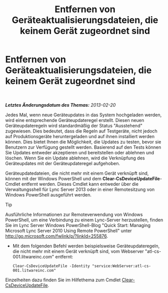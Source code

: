 ﻿---
title: Entfernen von Geräteaktualisierungsdateien, die keinem Gerät zugeordnet sind
TOCTitle: Entfernen von Geräteaktualisierungsdateien, die keinem Gerät zugeordnet sind
ms:assetid: ecebbf73-b456-4990-a91d-308b84d39404
ms:mtpsurl: https://technet.microsoft.com/de-de/library/JJ994084(v=OCS.15)
ms:contentKeyID: 52056482
ms.date: 05/19/2016
mtps_version: v=OCS.15
ms.translationtype: HT
---

# Entfernen von Geräteaktualisierungsdateien, die keinem Gerät zugeordnet sind

 

_**Letztes Änderungsdatum des Themas:** 2013-02-20_

Jedes Mal, wenn neue Geräteupdates in das System hochgeladen werden, wird eine entsprechende Geräteupdateregel erstellt. Diesen neuen Geräteupdateregeln wird standardmäßig der Status "Ausstehend" zugewiesen. Dies bedeutet, dass die Regeln auf Testgeräte, nicht jedoch auf Produktionsgeräte heruntergeladen und auf ihnen installiert werden können. Dies bietet Ihnen die Möglichkeit, die Updates zu testen, bevor sie Benutzern zur Verfügung gestellt werden. Basierend auf den Tests können Sie Updates entweder akzeptieren und bereitstellen oder ablehnen und löschen. Wenn Sie ein Update ablehnen, wird die Verknüpfung des Geräteupdates mit der Geräteupdateregel aufgehoben.


Geräteupdatedateien, die nicht mehr mit einem Gerät verknüpft sind, können mit der Windows PowerShell und dem **Clear-CsDeviceUpdateFile**-Cmdlet entfernt werden. Dieses Cmdlet kann entweder über die Verwaltungsshell für Lync Server 2013 oder in einer Remotesitzung von Windows PowerShell ausgeführt werden.


> [!TIP]
> Ausführliche Informationen zur Remoteverwendung von Windows PowerShell, um eine Verbindung zu einem Lync-Server herzustellen, finden Sie im Lync Server&nbsp;Windows PowerShell-Blog "Quick Start: Managing Microsoft Lync Server 2010 Using Remote PowerShell" unter <A href="http://go.microsoft.com/fwlink/p/?linkid=255876">http://go.microsoft.com/fwlink/p/?linkId=255876</A>.




  - Mit dem folgenden Befehl werden beispielsweise Geräteupdateregeln, die nicht mehr mit einem Gerät verknüpft sind, vom Webserver "atl-cs-001.litwareinc.com" entfernt:
    
        Clear-CsDeviceUpdateFile -Identity "service:WebServer:atl-cs-001.litwareinc.com"

Einzelheiten dazu finden Sie im Hilfethema zum Cmdlet [Clear-CsDeviceUpdateFile](https://docs.microsoft.com/en-us/powershell/module/skype/Clear-CsDeviceUpdateFile).


